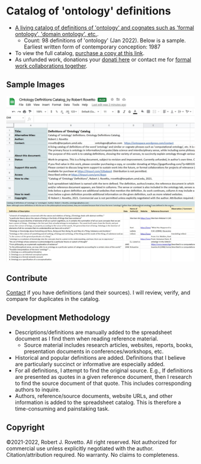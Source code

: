 # Catalog of 'ontology' definitions
- [A living catalog of definitions of 'ontology' and cognates such as 'formal ontology', 'domain ontology', etc.](https://tinyurl.com/mtae3d8s).
  - Count: 98 definitions of 'ontology' (Jan 2022). Below is a sample. Earliest written form of contemporary conception: 1987
- To view the full catalog, [purchase a copy at this link](https://tinyurl.com/32bxkee4).
- As unfunded work, donations your [donati here](https://gogetfunding.com/knowledge-organization-services-ontology-terminology-metadata-concept-analysis/) or contact me for [formal work collaborations together](https://tinyurl.com/hm8wu2sa).

## Sample Images
![Screen capture 1](https://github.com/rrovetto/Ontology-Development-Guidelines/blob/master/images/ScreenCapture_README_OntoDefCat_Rovetto.JPG?raw=true)
![Screen capture 2](https://github.com/rrovetto/Ontology-Development-Guidelines/blob/master/images/ScreenCapture_Onto_OntoDefCat_Rovetto.JPG?raw=true)

## Contribute
[Contact](https://ontospace.wordpress.com/contact) if you have definitions (and their sources). I will review, verify, and compare for duplicates in the catalog. 

## Development Methodology
- Descriptions/definitions are manually added to the spreadsheet document as I find them when reading reference material. 
  - Source material includes research articles, websites, reports, books, presentation documents in conferences/workshops, etc. 
- Historical and popular definitions are added. Definitions that I believe are particularly succinct or informative are especially added.
- For all definitions, I attempt to find the original source. E.g., If definitions are presented as quotes in a given reference document, then I research to find the source document of that quote. This includes corresponding authors to inquire.
- Authors, reference/source documents, website URLs, and other information is added to the spreadsheet catalog.
This is therefore a time-consuming and painstaking task.  

## Copyright
©2021-2022, Robert J. Rovetto. All right reserved.
Not authorized for commercial use unless explicitly negotiated with the author. Citation/attribution required.
No warranty. No claims to completeness.
